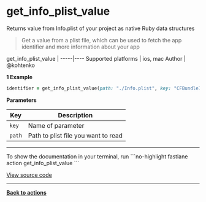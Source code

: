 # get_info_plist_value


Returns value from Info.plist of your project as native Ruby data structures




> Get a value from a plist file, which can be used to fetch the app identifier and more information about your app


get_info_plist_value |
-----|----
Supported platforms | ios, mac
Author | @kohtenko



**1 Example**

```ruby
identifier = get_info_plist_value(path: "./Info.plist", key: "CFBundleIdentifier")
```





**Parameters**

Key | Description
----|------------
  `key` | Name of parameter
  `path` | Path to plist file you want to read




<hr />
To show the documentation in your terminal, run
```no-highlight
fastlane action get_info_plist_value
```

<a href="https://github.com/fastlane/fastlane/blob/master/fastlane/lib/fastlane/actions/get_info_plist_value.rb" target="_blank">View source code</a>

<hr />

<a href="/actions"><b>Back to actions</b></a>
